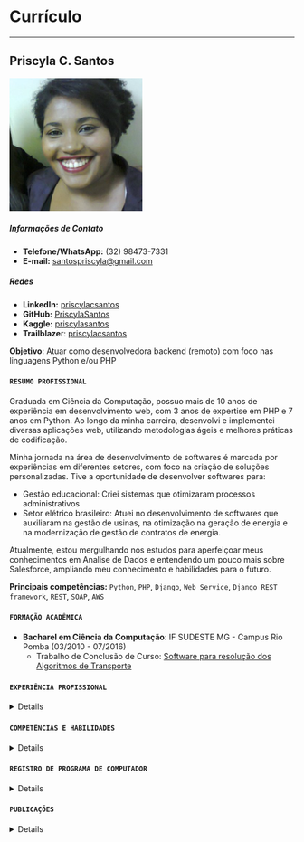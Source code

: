 # Currículo
------------
## Priscyla C. Santos
![Alt ou título da imagem](imagens/foto65.png)

##### Informações de Contato
- **Telefone/WhatsApp:** (32) 98473-7331
- **E-mail:** [santospriscyla@gmail.com](mailto:santospriscyla@gmail.com)

##### Redes
- **LinkedIn:** [priscylacsantos](http://linkedin.com/in/priscylacsantos)
- **GitHub:** [PriscylaSantos](http://github.com/PriscylaSantos)
- **Kaggle:** [priscylasantos](https://www.kaggle.com/priscylasantos)
- **Trailblaze**r: [priscylacsantos](https://www.salesforce.com/trailblazer/priscylacsantos)

**Objetivo**: Atuar como desenvolvedora backend (remoto) com foco nas linguagens Python e/ou PHP


#### `RESUMO PROFISSIONAL`
Graduada em Ciência da Computação, possuo mais de 10 anos de experiência em desenvolvimento web, com 3 anos de expertise em PHP e 7 anos em Python. Ao longo da minha carreira, desenvolvi e implementei diversas aplicações web, utilizando metodologias ágeis e melhores práticas de codificação. 

Minha jornada na área de desenvolvimento de softwares é marcada por experiências em diferentes setores, com foco na criação de soluções personalizadas. Tive a oportunidade de desenvolver softwares para:

- Gestão educacional: Criei sistemas que otimizaram processos administrativos
- Setor elétrico brasileiro: Atuei no desenvolvimento de softwares que auxiliaram na gestão de usinas, na otimização na geração de energia e na modernização de gestão de contratos de energia.

Atualmente, estou mergulhando nos estudos para aperfeiçoar meus conhecimentos em Analise de Dados e entendendo um pouco mais sobre  Salesforce, ampliando meu conhecimento e habilidades para o futuro.

**Principais competências:** `Python`, `PHP`, `Django`, `Web Service`, `Django REST framework`, `REST`, `SOAP`, `AWS`


#### `FORMAÇÃO ACADÊMICA`
- **Bacharel em Ciência da Computação**: IF SUDESTE MG - Campus Rio Pomba (03/2010 - 07/2016) 
    - Trabalho de Conclusão de Curso: [Software para resolução dos Algoritmos de Transporte](https://www.dropbox.com/s/x4i4emqb0e64ssy/Software%20para%20resolu%C3%A7%C3%A3o%20dos%20Algoritmos%20de%20Transporte.pdf?dl=0)


#### `EXPERIÊNCIA PROFISSIONAL`

<details>

###### **studioApp**: Analista de Sistemas Pleno
> Desenvolvedora back-end: 05/2017 - 12/2024

**Frameworks RESTful:**
- Domínio de frameworks: Proficiência em Django REST Framework e Flask para desenvolvimento de APIs.
- Integração com bancos de dados: Experiência na integração com SQLAlchemy para manipulação de dados em MySQL e Postgres.
- Criação de dashboards: Implementação de gráficos interativos em dashboards e aplicações web com Plotly e Apache ECharts.

**Consumo e Integração de APIs:**
- Consumo de APIs SOAP: Obtenção de dados do setor elétrico via API SOAP.
- Integração com sistemas: Desenvolvimento de APIs RESTful e integração com sistemas e aplicações existentes em projetos como Volty Trade, Volty Price e Volty Hidro.

**Automação e Agendamento:**
- Agendamento de tarefas: Implementação de tarefas automatizadas que interagem com o banco de dados e APIs externas para atualização das informações.
- Gerenciamento de filas: Configuração de filas, enfileiramento de tarefas e monitoramento com Django-RQ (Redis Queue).

**Documentação:**
- Documentação completa: Criação de documentação completa para API RESTful com endpoints, modelos de dados e exemplos de uso;  utilizando Sphinx para integração com código-fonte.

**AWS:**
- Gerenciamento de instâncias EC2: Utilização da biblioteca boto3 para criar e gerenciar instâncias EC2.
- Armazenamento e gerenciamento de arquivos: Experiência em S3 para armazenamento e gerenciamento de arquivos.
- Gerenciamento de bancos de dados: Administração de bancos de dados RDS na AWS.

**Extração e Análise de Dados:**
- Web scraping: Extração de dados de sites do setor elétrico (CCEE, ONS, ANEEL, entre outros) em HTML e ASPX.
- Tratamento de dados: Limpeza, organização e armazenamento de dados em base de dados ou arquivo(.xlsx, .bin, .parquet).
- Análise avançada: Utilização do Pandas para análise de dados e otimização de cálculos, como vetorização do cálculo do FID (Fator de Disponibilidade).

**Integração com Julia:**
- Integração avançada: Experiência em integrar o DRF com simulações e modelos estatísticos complexos desenvolvidos em Julia.

**Outras Habilidades:**
- Proficiência em Python: Sólida base em Python para desenvolvimento de software completo.
- Experiência em bancos de dados: Conhecimento em MySQL e Postgres.
- Orientação a resultados: Foco na entrega de soluções eficientes e otimizadas.

**Palavras-chave:**
`RESTful`, `Django REST Framework`, `Flask`, `SQLAlchemy`, `MySQL`, `Postgres`, `Plotly`, `Apache ECharts`, `API SOAP`, `AWS`, `boto3`, `Django-RQ`, `Pandas`, `web scraping`, `CCEE`, `ONS`, `ANEEL`, `Julia`, `Python`, `bancos de dados`.

###### **Departamento de Pesquisa e Pós-Graduação**: Bolsista 
> Desenvolvedora back-end: 05/2016 - 07/2016 

Desenvolvedora back-end no Departamento de Pesquisa e Pós-Graduação do IF Sudeste MG - campus Rio Pomba.
- Responsável pela manutenção do sistema de submissão e avaliação de trabalhos/artigos utilizado pelo departamento durante o Simpósio 2016 do campus Rio Pomba.

###### **Grupo de Pesquisa em Computação Aplicada**: Colaboradora
> Pesquisadora e Desenvolvedora: 01/2014 - 07/2016

Colaboradora do Grupo de Pesquisa de Computação Aplicada no IF Sudeste MG - campus Rio Pomba.
- Atuou na área desenvolvimento de software educativo para auxiliar no ensino de otimização, gerando um software e duas publicações.
- *Software*:
    - SEEAT(Sistema Educativo para o Ensino dos Algoritmos de Transporte)
- *Publicações*:
    - Sistema Educativo para o Ensino dos Algoritmos de Transporte(2014)
    -  Sistema para aprendizado dos Algoritmos de Transporte (2016)

###### **Coordenação Geral de Graduação**: Bolsista
> Desenvolvedora full-stack: 04/2014 - 01/2016
> 
Desenvolvedora full-stack na Coordenação Geral de Graduação do IF Sudeste MG - campus Rio Pomba.
- Responsável pelo suporte, manutenção e documentação dos seguintes sistemas: Sistema de Monitoria, Sistema de Controle da Produção e Sistema de Viagem Técnica.
- Desenvolvimeto do sistema de inscrições para eventos, utilizados no Encontro Científico de Educação Matemática(ECEM 2016) e no Primeiro Workshop de Alimentos(2016).

###### **Gerência de Tecnologia da Informação**: Estagiária
> Desenvolvedora full-stack : 10/2012 - 11/2013

Estagiária no setor de Gerência de Tecnologia da Informação do IF Sudeste MG - campus Rio Pomba.
- Responsável pela manutenção de sites utilizados para inscrição em eventos da instituição.
- Desenvolvimento do Sistema de Simulado responsável pela geração dos cartões utilizados na aplicação de provas do campus Rio Pomba.
- Manutenção do site institucional para o Framework Drupal.

###### **Grupo de Estudos e Desenvolvimento de Software Livre**: Bolsista
> Desenvolvedora full-stack e Designer gráfico: 04/2012 - 07/2015

Integrante no Grupo de Estudos de Software Livre (IFGnu) no IF Sudeste MG - campus Rio Pomba.
- Atuou na área de desenvolvimento web (Front-end e back-end) e designer grafico.
- *Alguns projetos*:
    - Desenvolvimento do site do Grupo IFGNU
    - Desenvolvimento Sistema de inscrição para minicursos
    - Manutenção do site do setor Coordenação Geral de Assistência Estudantil (CGAE).

###### **Laboratório de Multimídia Interativa**: Bolsista
>  Pesquisadora e Designer gráfico: 12/2010 - 08/2012

Bolsista do Laboratório de Multimídia Interativa do IF Sudeste MG - campus Rio Pomba (LAMIF), que faz parte do Programa de Educação Tutorial (PET).
- Atuou na área de pesquisa e elaboração de artigos científicos na área de jogos eletrônicos educativos e também como Designer gráfico.
- *Publicações*:
    - Uma Proposta de Jogo Educacional 3D com Questões Didáticas(2011)
    - Gamification for Professionals in the Development Area of Electronic Games(2012)
    - Mathematics Teaching Based on a New Pedagogical Tool for M-Learning(2012).

</details>


#### `COMPETÊNCIAS E HABILIDADES`

<details>

| Habilidade/Competência     | Descrição                                                                                           |
|----------------------------|-----------------------------------------------------------------------------------------------------|
| Linguagens de Programação  | Python, PHP.                                                                                        |
| Frameworks                 | Django, DRF, Flask.                                                                                 |
| Bibliotecas                | NumPy, Pandas, BeautifulSoup, SQLAlchemy, Plotly, XlsxWriter, Requests entre outras.                | 
| Banco de Dados             | MySQL, PostgreSQL.                                                                                  | 
| Git                        | Controle de versão, branches, pull requests, etc.                                                   | 
| Linux                      | Comandos básicos, navegação no sistema, instalação de software.                                     | 
| Comunicação                | Comunicação clara e eficaz, tanto escrita quanto verbal.                                            |
| Trabalho em Equipe         | Capacidade de trabalhar em equipe e colaborar com outros profissionais.                             |
| Resolução de Problemas     | Capacidade de identificar, analisar e resolver problemas de forma criativa e eficiente.             | 
| Aprendizagem Contínua      | Interesse em aprender novas tecnologias e manter-se atualizado com as últimas tendências do mercado.|
| Cloud                      | AWS.                                                                                                |

</details>

#### `REGISTRO DE PROGRAMA DE COMPUTADOR`

<details>

###### SAAC - Sistema de Administração Acadêmica
> Registro: BR 51 2016 000774-5. Acesse a patente [aqui](https://drive.google.com/file/d/1NbX6SACMFL_G0ML0YXPLj82LZ3SVrvcB/view?usp=sharing).

Sistema de administração acadêmica que possibilita controle das atividades de ensino do campus Rio Pomba. 


###### Sistema de Monitoria
> Registro: BR 51 2016 000776-1. Acesse a patente [aqui](https://drive.google.com/file/d/15k0MqNcNGkP8LYhxG7-ohZo1miFNXnOF/view?usp=sharing).

Sistema utilizado por alunos, professores e servidores da Coordenação Geral de Graduação (CGG) e Coordenação Geral de Ensino Técnico (GCET). 


###### Sistema de Controle de Produção
> Registro: BR 51 2016 000775-3. Acesse a patente [aqui](https://drive.google.com/file/d/1C7nLkhHP4YrTjZzHV1sQDXePWNy_sltf/view?usp=sharing).

Sistema em questão permite controlar todos os passos da mercadoria durante sua trajetória no campus Rio Pomba. 


###### Sistema de Viagem Técnica
> Registro: BR 51 2016 000777-0. Acesse a patente [aqui](https://drive.google.com/file/d/1Z43H8ku1CbmZY9-0CJbHidibYNbgLWZ8/view?usp=sharing).

Permite o controle total dos procedimentos realizados para solicitação e liberação das viagens técnicas realizadas no campus Rio Pomba.

</details>

#### `PUBLICAÇÕES`

<details>

###### Plataforma para análise, simulação e otimização do cálculo do Fator de disponibilidade de usinas hidrelétricas participantes do MRE: 2022
> XV Simpósio de Especialistas em Planejamento da Operação e Expansão de Sistemas de Energia Elétrica - [Acesse o artigo aqui](https://drive.google.com/file/d/1uebXyfyUnWXKXYuDLgDUzxth9IN8v9YZ/view?usp=sharing)

**Resumo**: Usinas hidrelétricas de médio e grande porte estão sujeitas às regras de mercado de comercialização de energia elétrica e para essas usinas, é compulsória a participação como agente de mercado da Câmara de Comercialização de Energia Elétrica (CCEE). Mensalmente, o Operador Nacional do Sistema (ONS) calcula as horas de indisponibilidades das unidades geradoras para as usinas hidrelétricas do Sistema Interligado Nacional(SIN). 
Estes cálculos são feitos considerando as interrupções programadas e forçadas, nos quais seus resultados representam valores de indisponibilidades programadas e forçadas apresentados pela usina. Estes valores são verificados e encaminhados para a CCEE, a qual confrontando com os valores de referência, obtendo o valor do Fator de Disponibilidade (FID). Ela então aplica o Mecanismo de Redução da Garantia Física (MRA), que visa verificar se as usinas participantes do Mecanismo de Realocação de Energia (MRE) cumpriram ou não os requisitos de disponibilidade estabelecidos. Quando uma usina apresentar os parâmetros verificados inferiores aos de referência, o FID reduzirá a sua garantia física. Esta redução será considerada somente para fins de MRE, não impactando na apuração da garantia física da usina para efeito do cálculo de penalização de lastro de venda. 
Essa redução pode implicar em custos elevados ao agente de geração, dado a forma como organizou o seu portfólio de contratos de venda. Ciente da necessidade de acompanhar, simular e otimizar os processos que afetam o cálculo do FID, a Santo Antônio Energia S.A. (SAESA) iniciou, em 2020, um projeto de pesquisa e desenvolvimento no âmbito de P&D da ANEEL. Este projeto visava a criação de uma plataforma para a minimização da ocorrência das indisponibilidades que apresentam valores superiores ao de referência, e acabam impactando o FID. Para alcançar este objetivo, a solução desenvolvida seria capaz de buscar informações nos diversos sistemas da usina, correlacionando-as e apontando possíveis melhorias para os indicadores. Estes conjuntos de dados são responsáveis pelo cálculo dos indicadores de desempenho dos equipamentos e do FID. Além disso, a solução iria reproduzir o mesmo cálculo em cenários onde os eventos de indisponibilidade pudessem ser gerados ou alterados. Com isso, seria possível tomar melhores decisões para implantar o cenário mais vantajoso para a empresa. O objetivo deste artigo será apresentar a arquitetura utilizada, detalhes de implantação da plataforma Web em nuvem e como a solução está sendo capaz de fornecer uma visualização moderna, uma interface automatizada com outros sistemas de medição e flexibilidade no armazenamento de dados.


###### Sistema para aprendizado dos Algoritmos de Transporte - SEEAT: 2016
> XXXVI Congresso Nacional de Matemática Aplicada e Computacional - [Acesse o artigo aqui](https://drive.google.com/file/d/1OENVMa4izkcY--Cw9pYCHU7ADbB12Z5I/view?usp=sharing)

**Resumo**:
Neste trabalho são apresentadas, além da geração da solução inicial proposta em Sistema Educativo para o Ensino dos Algoritmos de Transporte, a implementação da verificação de variáveis degeneradas e do teste de otimalidade, bem como a realização de testes a partir de problemas encontrados na literatura

###### Sistema Educativo para o Ensino dos Algoritmos de Transporte: 2014
> XXXV Congresso Nacional de Matemática Aplicada e Computacional - [Acesse o artigo aqui](https://drive.google.com/file/d/0B3CWlXGy1CKfQ1YyZnpxbzlxY3M/view?usp=sharing&resourcekey=0-GmkwQFTwKTGyU6WXIfma3g)

Trabalho desenvolvido no Grupo de Pesquisa em Computação aplicada e publicado como resumo no Painéis de Iniciação Científica do XXXV Congresso Nacional de Matemática

**Resumo:**
Esse trabalho apresenta um sistema chamado SEEAT que tem por objetivo auxiliar professores e alunos durante o ensino dos Algoritmos de Transportes, estudados na disciplina de Pesquisa Operacional. Nesse sistema é possível escolher por qual método (Canto Noroeste, Custo Mínimo ou Aproximação de Vogel) se deseja resolver o Problema e também gerar imagens relacionadas a essa resolução. A cada iteração que o algoritmo faz, é apresentada uma matriz e uma legenda, onde é explicado o que está acontecendo naquela iteração.

###### Mathematics Teaching Based on a New Pedagogical Tool for M-Learning: 2012
> XI Simpósio Brasileiro de Jogos e Entretenimento Digital - [Acesse o artigo aqui](https://drive.google.com/file/d/0B3CWlXGy1CKfVmFZdW1pZVpMUzQ/view?usp=sharing&resourcekey=0-zcU9O4Fq5rMM5Q0cQiwrZQ)

Artigo desenvolvido no LAMIF e publicado como Artigo resumido no XI Simpósio Brasileiro de Jogos e Entretenimento Digital (SBGames 2012).

**Resumo:**
The integration of educational process with digital technology is a trend and may greatly enhance the teaching-learning process. Electronic games can be considered educational teaching resources, due to its dynamic and engaging characteristics, allowing also the learning and fun process together. In the current educational context, the use of technological resources is already a reality. When considering that education in the Information Society is realizing the need for a change, we propose a novel process for the usage of mobile devices in educational terms. This article proposes and evaluates an application for mobile devices with the aim of contributing to the elementar school Mathematics teachers. 


###### Gamification for Professionals in the Development Area of Electronic Games: 2012
> XI Simpósio Brasileiro de Jogos e Entretenimento Digital - [Acesse o artigo aqui](https://drive.google.com/file/d/0B3CWlXGy1CKfZkNPWTFMMENlMkU/view?usp=sharing&resourcekey=0-8LJ689id4yEHNsMLi8T8mw)

Artigo desenvolvido no LAMIF e publicado como Artigo resumido no XI Simpósio Brasileiro de Jogos e Entretenimento Digital (SBGames 2012).

**Resumo:**
A recent practice is becoming very common among marketing professionals, educators and vendors in general. The theme is also quickly gaining the favor of researchers in the field of games, since some basic knowledge of the game designer are prerequisites for a successful gamified activity. The objective of this work is to bring a definition for the gamification and its
characteristics, identifying the professionals behind the innovation, the role of game designer and if this is a possible new area of work for the professional in game development. 

###### Uma Proposta de Jogo Educacional 3D com Questões Didáticas: 2011
> 22º Simpósio Brasileiro de Informática na Educação e 17º Workshop de Informática na Escola - [Acesse o artigo aqui](https://drive.google.com/file/d/0B3CWlXGy1CKfaUQyWHotN054bTg/view?usp=sharing&resourcekey=0-JQK-Xi1DjCouhoMSnBtBxg)

Artigo desenvolvido no LAMIF e publicado como Artigo completo no 22º Simpósio Brasileiro de Informática na Educação e 17º Workshop de Informática na Escola (SBIE-WIE 2011), baseado no jogo Kinble.

**Resumo:** 
É um consenso entre os professores que jogos educativos podem estimular o interesse dos alunos e representar um ganho no processo ensino-aprendizagem. Este artigo demonstra um inovador ambiente colaborativo centrado em um jogo 3D denominado “Kinble”. Em sua arquitetura destaca-se um módulo de cadastro de questões, onde um professor de qualquer disciplina de nível médio pode alimentá-lo e compartilhar informações com outros professores. Além de um jogo 3D de ação (com a mecânica plataforma) no qual o aluno, em um ambiente competitivo, é estimulado a responder as questões para conseguir uma melhor posição no ranking de pontuação.

</details>
